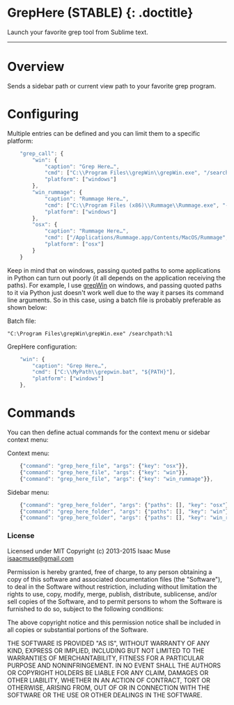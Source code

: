 # GrepHere (STABLE) {: .doctitle}
Launch your favorite grep tool from Sublime text.

---

# Overview
Sends a sidebar path or current view path to your favorite grep program.

# Configuring
Multiple entries can be defined and you can limit them to a specific platform:

```js
    "grep_call": {
        "win": {
            "caption": "Grep Here…",
            "cmd": ["C:\\Program Files\\grepWin\\grepWin.exe", "/searchpath:${PATH}"],
            "platform": ["windows"]
        },
        "win_rummage": {
            "caption": "Rummage Here…",
            "cmd": ["C:\\Program Files (x86)\\Rummage\\Rummage.exe", "-s", ":${PATH}"],
            "platform": ["windows"]
        },
        "osx": {
            "caption": "Rummage Here…",
            "cmd": ["/Applications/Rummage.app/Contents/MacOS/Rummage", "-s", "${PATH}"],
            "platform": ["osx"]
        }
    }
```

Keep in mind that on windows, passing quoted paths to some applications in Python can turn out poorly (it all depends on the application receiving the paths). For example, I use [grepWin](http://stefanstools.sourceforge.net/grepWin.html) on windows, and passing quoted paths to it via Python just doesn't work well due to the way it parses its command line arguments.  So in this case, using a batch file is probably preferable as shown below:

Batch file:

```batch
"C:\Program Files\grepWin\grepWin.exe" /searchpath:%1
```

GrepHere configuration:

```js
    "win": {
        "caption": "Grep Here…",
        "cmd": ["C:\\MyPath\\grepwin.bat", "${PATH}"],
        "platform": ["windows"]
    },
```

# Commands
You can then define actual commands for the context menu or sidebar context menu:

Context menu:
```js
    {"command": "grep_here_file", "args": {"key": "osx"}},
    {"command": "grep_here_file", "args": {"key": "win"}},
    {"command": "grep_here_file", "args": {"key": "win_rummage"}},
```

Sidebar menu:

```js
    {"command": "grep_here_folder", "args": {"paths": [], "key": "osx"}},
    {"command": "grep_here_folder", "args": {"paths": [], "key": "win"}},
    {"command": "grep_here_folder", "args": {"paths": [], "key": "win_rummage"}}
```

### License
Licensed under MIT
Copyright (c) 2013-2015 Isaac Muse <isaacmuse@gmail.com>

Permission is hereby granted, free of charge, to any person obtaining a copy of this software and associated documentation files (the "Software"), to deal in the Software without restriction, including without limitation the rights to use, copy, modify, merge, publish, distribute, sublicense, and/or sell copies of the Software, and to permit persons to whom the Software is furnished to do so, subject to the following conditions:

The above copyright notice and this permission notice shall be included in all copies or substantial portions of the Software.

THE SOFTWARE IS PROVIDED "AS IS", WITHOUT WARRANTY OF ANY KIND, EXPRESS OR IMPLIED, INCLUDING BUT NOT LIMITED TO THE WARRANTIES OF MERCHANTABILITY, FITNESS FOR A PARTICULAR PURPOSE AND NONINFRINGEMENT. IN NO EVENT SHALL THE AUTHORS OR COPYRIGHT HOLDERS BE LIABLE FOR ANY CLAIM, DAMAGES OR OTHER LIABILITY, WHETHER IN AN ACTION OF CONTRACT, TORT OR OTHERWISE, ARISING FROM, OUT OF OR IN CONNECTION WITH THE SOFTWARE OR THE USE OR OTHER DEALINGS IN THE SOFTWARE.
